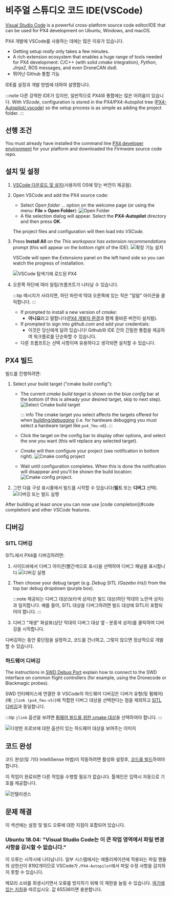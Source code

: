 # 비주얼 스튜디오 코드 IDE(VSCode)

[Visual Studio Code](https://code.visualstudio.com/) is a powerful cross-platform source code editor/IDE that can be used for PX4 development on Ubuntu, Windows, and macOS.

PX4 개발에 VSCode를 사용하는 데에는 많은 이유가 있습니다.

- Getting setup _really_ only takes a few minutes.
- A rich extension ecosystem that enables a huge range of tools needed for PX4 development: C/C++ (with solid _cmake_ integration), _Python_, _Jinja2_, ROS messages, and even DroneCAN dsdl.
- 뛰어난 Github 통합 기능

IDE를 설정과 개발 방법에 대하여 설명합니다.

:::note
다른 강력한 IDE가 있지만, 일반적으로 PX4와 통합에는 많은 어려움이 있습니다. With _VScode_, configuration is stored in the PX4/PX4-Autopilot tree ([PX4-Autopilot/.vscode](https://github.com/PX4/PX4-Autopilot/tree/main/.vscode)) so the setup process is as simple as adding the project folder.
:::

## 선행 조건

You must already have installed the command line [PX4 developer environment](../dev_setup/dev_env.md) for your platform and downloaded the _Firmware_ source code repo.

## 설치 및 설정

1. [VSCode 다운로드 및 설치](https://code.visualstudio.com/)(사용자의 OS에 맞는 버전이 제공됨).
1. Open VSCode and add the PX4 source code:

   - Select _Open folder ..._ option on the welcome page (or using the menu: **File > Open Folder**): ![Open Folder](../../assets/toolchain/vscode/welcome_open_folder.jpg)
   - A file selection dialog will appear. Select the **PX4-Autopilot** directory and then press **OK**.

   The project files and configuration will then load into _VSCode_.

1. Press **Install All** on the _This workspace has extension recommendations_ prompt (this will appear on the bottom right of the IDE). ![확장 기능 설치](../../assets/toolchain/vscode/prompt_install_extensions.jpg)

   VSCode will open the _Extensions_ panel on the left hand side so you can watch the progress of installation.

   ![VSCode 탐색기에 로드된 PX4](../../assets/toolchain/vscode/installing_extensions.jpg)

1. 오른쪽 하단에 여러 알림/프롬프트가 나타날 수 있습니다.

   :::tip
메시지가 사라지면, 하단 파란색 막대 오른쪽에 있는 작은 "알람" 아이콘을 클릭합니다.
:::

   - If prompted to install a new version of _cmake_:
     - **아니요**라고 말합니다([PX4 개발자 환경](../dev_setup/dev_env.md)과 함께 올바른 버전이 설치됨).
   - If prompted to sign into _github.com_ and add your credentials:
     - 이것은 당신에게 달려 있습니다! Github와 IDE 간의 긴밀한 통합을 제공하여 워크플로를 단순화할 수 있습니다.
   - 다른 프롬프트는 선택 사항이며 유용하다고 생각되면 설치할 수 있습니다. <!-- perhaps add screenshot of these prompts -->

<a id="building"></a>

## PX4 빌드

빌드를 진행하려면:

1. Select your build target ("cmake build config"):

   - The current _cmake build target_ is shown on the blue _config_ bar at the bottom (if this is already your desired target, skip to next step). ![Select Cmake build target](../../assets/toolchain/vscode/cmake_build_config.jpg)

     ::: info The cmake target you select affects the targets offered for when [building/debugging](#debugging) (i.e. for hardware debugging you must select a hardware target like `px4_fmu-v6`).
:::

   - Click the target on the config bar to display other options, and select the one you want (this will replace any selected target).
   - _Cmake_ will then configure your project (see notification in bottom right). ![Cmake config project](../../assets/toolchain/vscode/cmake_configuring_project.jpg)
   - Wait until configuration completes. When this is done the notification will disappear and you'll be shown the build location: ![Cmake config project](../../assets/toolchain/vscode/cmake_configuring_project_done.jpg).

1. 그런 다음 구성 표시줄에서 빌드를 시작할 수 있습니다(**빌드** 또는 **디버그** 선택). ![디버깅 또는 빌드 실행](../../assets/toolchain/vscode/run_debug_build.jpg)

After building at least once you can now use \[code completion\](#code completion) and other _VSCode_ features.

## 디버깅

<a id="debugging_sitl"></a>

### SITL 디버깅

SITL에서 PX4를 디버깅하려면:

1. 사이드바에서 디버그 아이콘(빨간색으로 표시)을 선택하여 디버그 패널을 표시합니다.![디버깅 실행](../../assets/toolchain/vscode/vscode_debug.jpg)

1. Then choose your debug target (e.g. _Debug SITL (Gazebo Iris)_) from the top bar debug dropdown (purple box).

   :::note
제공되는 디버그 대상(보라색 상자)은 빌드 대상(하단 막대의 노란색 상자)과 일치합니다.
예를 들어, SITL 대상을 디버그하려면 빌드 대상에 SITL이 포함되어야 합니다.
:::

1. 디버그 "재생" 화살표(상단 막대의 디버그 대상 옆 - 분홍색 상자)를 클릭하여 디버깅을 시작합니다.

디버깅하는 동안 중단점을 설정하고, 코드를 건너뛰고, 그렇지 않으면 정상적으로 개발할 수 있습니다.

### 하드웨어 디버깅

The instructions in [SWD Debug Port](../debug/swd_debug.md) explain how to connect to the SWD interface on common flight controllers (for example, using the Dronecode or Blackmagic probes).

SWD 인터페이스에 연결한 후 VSCode의 하드웨어 디버깅은 디버거 유형(및 펌웨어)(예: `jlink (px4_fmu-v5)`)에 적합한 디버그 대상을 선택한다는 점을 제외하고 [SITL 디버깅](#debugging_sitl)과 동일합니다.

:::tip
`jlink` 옵션을 보려면 [펌웨어 빌드를 위한 cmake 대상](#building-px4)을 선택하여야 합니다.
:::

![다양한 프로브에 대한 옵션이 있는 하드웨어 대상을 보여주는 이미지](../../assets/toolchain/vscode/vscode_hardware_debugging_options.png)

<a id="code completion"></a>

## 코드 완성

코드 완성(및 기타 IntelliSense 마법)이 작동하려면 활성화 설정후, [코드를 빌드](#building)하여야 합니다.

이 작업이 완료되면 다른 작업을 수행할 필요가 없습니다. 툴체인은 입력시 자동으로 기호를 제공합니다.

![인텔리센스](../../assets/toolchain/vscode/vscode_intellisense.jpg)

## 문제 해결

이 섹션에는 설정 및 빌드 오류에 대한 지침이 포함되어 있습니다.

### Ubuntu 18.04: "Visual Studio Code는 이 큰 작업 영역에서 파일 변경 사항을 감시할 수 없습니다."

이 오류는 시작시에 나타납니다. 일부 시스템에서는 애플리케이션에 적용되는 파일 핸들의 상한선이 8192개이므로 VSCode가 `/PX4-Autopilot`에서 파일 수정 사항을 감지하지 못할 수 있습니다.

메모리 소비를 희생시키면서 오류를 방지하기 위해 이 제한을 늘릴 수 있습니다. [여기에 있는 지침](https://code.visualstudio.com/docs/setup/linux#_visual-studio-code-is-unable-to-watch-for-file-changes-in-this-large-workspace-error-enospc)을 따르십시오. 값 65536이면 충분합니다.
